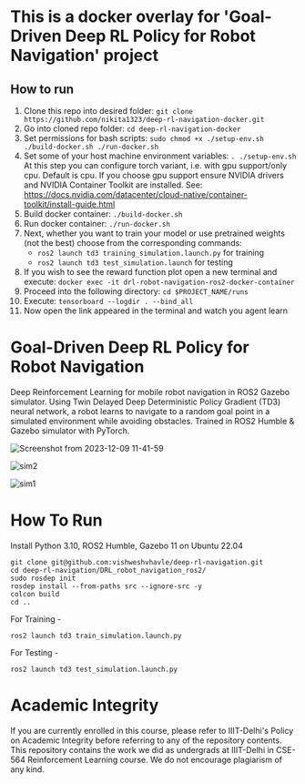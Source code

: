 # This is a docker overlay for 'Goal-Driven Deep RL Policy for Robot Navigation' project
## How to run
1. Clone this repo into desired folder: `git clone https://github.com/nikita1323/deep-rl-navigation-docker.git`
2. Go into cloned repo folder: `cd deep-rl-navigation-docker`
3. Set permissions for bash scripts: `sudo chmod +x ./setup-env.sh ./build-docker.sh ./run-docker.sh`
4. Set some of your host machine environment variables: `. ./setup-env.sh`
At this step you can configure torch variant, i.e. with gpu support/only cpu. Default is cpu. If you choose gpu support ensure NVIDIA drivers and NVIDIA Container Toolkit are installed. See: https://docs.nvidia.com/datacenter/cloud-native/container-toolkit/install-guide.html
6. Build docker container: `./build-docker.sh`
7. Run docker container: `./run-docker.sh`
8. Next, whether you want to train your model or use pretrained weights (not the best) choose from the corresponding commands:
   - `ros2 launch td3 training_simulation.launch.py` for training
   - `ros2 launch td3 test_simulation.launch` for testing
9. If you wish to see the reward function plot open a new terminal and execute: `docker exec -it drl-robot-navigation-ros2-docker-container`
10. Proceed into the following directory: `cd $PROJECT_NAME/runs`
11. Execute: `tensorboard --logdir . --bind_all`
12. Now open the link appeared in the terminal and watch you agent learn
# Goal-Driven Deep RL Policy for Robot Navigation
Deep Reinforcement Learning for mobile robot navigation in ROS2 Gazebo simulator. Using Twin Delayed Deep Deterministic Policy Gradient (TD3) neural network, a robot learns to navigate to a random goal point in a simulated environment while avoiding obstacles. Trained in ROS2 Humble & Gazebo simulator with PyTorch.

![Screenshot from 2023-12-09 11-41-59](https://github.com/vishweshvhavle/deep-rl-navigation/assets/52754207/704922f1-d5c7-4665-9c31-e15169521624)

![sim2](https://github.com/vishweshvhavle/deep-rl-navigation/assets/52754207/1d9b8f3d-6d1b-4b01-a573-e380ced20679)

![sim1](https://github.com/vishweshvhavle/deep-rl-navigation/assets/52754207/334d1542-58d8-4cd4-8bb5-d6611ea33d9d)

# How To Run

Install Python 3.10, ROS2 Humble, Gazebo 11 on Ubuntu 22.04
```
git clone git@github.com:vishweshvhavle/deep-rl-navigation.git
cd deep-rl-navigation/DRL_robot_navigation_ros2/
sudo rosdep init
rosdep install --from-paths src --ignore-src -y
colcon build
cd ..
```

For Training - 
```
ros2 launch td3 train_simulation.launch.py
```

For Testing - 
```
ros2 launch td3 test_simulation.launch.py
```

# Academic Integrity
If you are currently enrolled in this course, please refer to IIIT-Delhi's Policy on Academic Integrity before referring to any of the repository contents. This repository contains the work we did as undergrads at IIIT-Delhi in CSE-564 Reinforcement Learning course. We do not encourage plagiarism of any kind.
